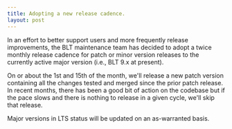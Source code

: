 ```yaml
---
title: Adopting a new release cadence.
layout: post
---
```


In an effort to better support users and more frequently release improvements, the BLT maintenance team has decided to adopt a twice monthly release cadence for patch or minor version releases to the currently active major version (i.e., BLT 9.x at present). 

On or about the 1st and 15th of the month, we'll release a new patch version containing all the changes tested and merged since the prior patch release. In recent months, there has been a good bit of action on the codebase but if the pace slows and there is nothing to release in a given cycle, we'll skip that release.

Major versions in LTS status will be updated on an as-warranted basis.
